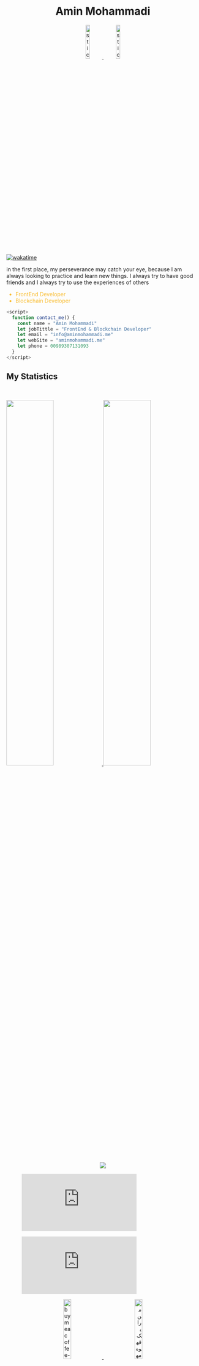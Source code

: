 <h1 align="center">
  <b>Amin Mohammadi</b>
</h1>


 <p align="center">
    <a href="https://aminmohammadi.me/">
      <img style="width: 15%;" src="https://aminmohammadi.me/github/sticker-hi.webp" alt="sticker">
      <img style="width: 15%;" src="https://aminmohammadi.me/github/sticker.webp" alt="sticker">
    </a>
  </p>


[![wakatime](https://wakatime.com/badge/user/1da6cff2-fbd7-4e58-938e-8736ad5df0f3.svg)](https://wakatime.com/@1da6cff2-fbd7-4e58-938e-8736ad5df0f3)

in the first place, my perseverance may catch your eye, because I am always looking to practice and learn new things. I always try to have good friends and I always try to use the experiences of others


<ul style="color: #f9bc2f !important">
            <li style="color: #f9bc2f !important">FrontEnd Developer</li>
            <li  style="color: #f9bc2f !important">Blockchain Developer</li>
          </ul>



```javascript
<script>
  function contact_me() {
    const name = "Amin Mohammadi"
    let jobTittle = "FrontEnd & Blockchain Developer"
    let email = "info@aminmohammadi.me"
    let webSite = "aminmohammadi.me"
    let phone = 00989307131093
  }
</script>
```


## My Statistics

<br/>
<p align="left">
  <a href="https://aminmohammadi.me/">
  <img width="49.5%" src="https://github-readme-stats.vercel.app/api?username=amineshon&show_icons=true&theme=gruvbox&hide_border=true" />
    <img width="49.5%" src="https://github-readme-streak-stats.herokuapp.com/?user=amineshon&theme=gruvbox&hide_border=true" />
  </a>
</p>
<br>
<br>
 <p align="center">
   <a href="https://wakatime.com"><img src="https://wakatime.com/share/@amineshon/264a6658-1789-4927-b2b6-c50fb695ce8a.png" /></a>
  </p>
    
<figure><embed src="https://wakatime.com/share/@amineshon/6e9a429a-d521-4b1e-8338-1d01ca142832.svg"></embed></figure>
<figure><embed src="https://wakatime.com/share/@amineshon/ebeb8ad8-a860-4e9f-aa63-68312b266c4f.svg"></embed></figure>

<p align="center">
   <a align="left" href="https://www.buymeacoffee.com/amineshon">
            <img style="width: 20%;" src="https://aminmohammadi.me/links/yellow-button-bmc_qr.png" alt="buymeacoffee-icon">
           </a>
            <a align="right" href="https://www.coffeebede.com/aminmohammadi">
                <img style="width: 20%;" src="https://coffeebede.ir/DashboardTemplateV2/app-assets/images/banner/default-yellow.svg" alt="من را یک قهوه مهمون کنید">
             </a>
  </p>
  <p align="center">
   <a align="left" href="https://www.buymeacoffee.com/amineshon">
            <img style="width: 20%;" src="https://aminmohammadi.me/links/bmc_qr.png" alt="buymeacoffee-icon">
           </a>
   <a align="left" href="https://www.coffeebede.com/aminmohammadi">
            <img style="width: 20%;" src="https://s8.uupload.ir/files/download_fbl9.png" alt="buymeacoffee-icon">
           </a>
  </p>

  
  
  
